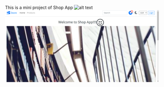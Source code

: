 This is a mini project of Shop App
![alt text](https://github.com/sushma-hegde-coder/ecommerce-website-mini-project/blob/main/login.png?raw=true)
![Alt text](https://github.com/sushma-hegde-coder/ecommerce-website-mini-project/blob/main/screen/home.png?raw-true)
